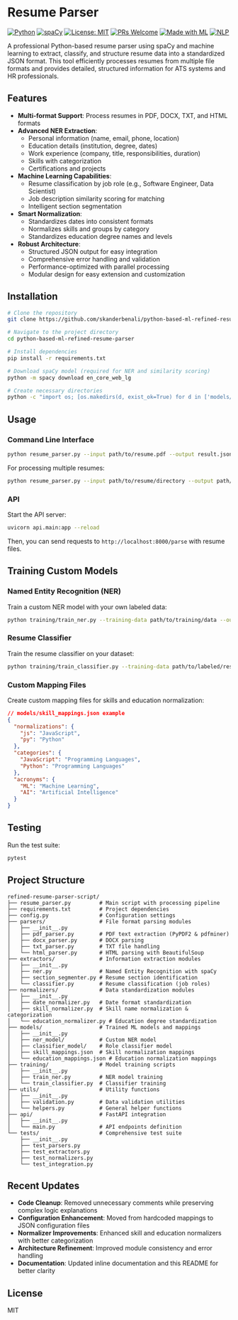 # Resume Parser

[![Python](https://img.shields.io/badge/python-3.8%2B-blue)](https://www.python.org/)
[![spaCy](https://img.shields.io/badge/spaCy-3.2%2B-green)](https://spacy.io/)
[![License: MIT](https://img.shields.io/badge/License-MIT-yellow.svg)](https://opensource.org/licenses/MIT)
[![PRs Welcome](https://img.shields.io/badge/PRs-welcome-brightgreen.svg)](http://makeapullrequest.com)
[![Made with ML](https://img.shields.io/badge/Made%20with-ML-ff69b4)](https://madewithml.com/)
[![NLP](https://img.shields.io/badge/NLP-Resume%20Parsing-orange)](https://en.wikipedia.org/wiki/Natural_language_processing)

A professional Python-based resume parser using spaCy and machine learning to extract, classify, and structure resume data into a standardized JSON format. This tool efficiently processes resumes from multiple file formats and provides detailed, structured information for ATS systems and HR professionals.

## Features

- **Multi-format Support**: Process resumes in PDF, DOCX, TXT, and HTML formats
- **Advanced NER Extraction**:
  - Personal information (name, email, phone, location)
  - Education details (institution, degree, dates)
  - Work experience (company, title, responsibilities, duration)
  - Skills with categorization
  - Certifications and projects
- **Machine Learning Capabilities**:
  - Resume classification by job role (e.g., Software Engineer, Data Scientist)
  - Job description similarity scoring for matching
  - Intelligent section segmentation
- **Smart Normalization**:
  - Standardizes dates into consistent formats
  - Normalizes skills and groups by category
  - Standardizes education degree names and levels
- **Robust Architecture**:
  - Structured JSON output for easy integration
  - Comprehensive error handling and validation
  - Performance-optimized with parallel processing
  - Modular design for easy extension and customization

## Installation

```bash
# Clone the repository
git clone https://github.com/skanderbenali/python-based-ml-refined-resume-parser.git

# Navigate to the project directory
cd python-based-ml-refined-resume-parser

# Install dependencies
pip install -r requirements.txt

# Download spaCy model (required for NER and similarity scoring)
python -m spacy download en_core_web_lg

# Create necessary directories
python -c "import os; [os.makedirs(d, exist_ok=True) for d in ['models/ner_model', 'models/classifier_model', 'uploads', 'results']]"
```

## Usage

### Command Line Interface

```bash
python resume_parser.py --input path/to/resume.pdf --output result.json
```

For processing multiple resumes:

```bash
python resume_parser.py --input path/to/resume/directory --output path/to/output/directory
```

### API

Start the API server:

```bash
uvicorn api.main:app --reload
```

Then, you can send requests to `http://localhost:8000/parse` with resume files.

## Training Custom Models

### Named Entity Recognition (NER)

Train a custom NER model with your own labeled data:

```bash
python training/train_ner.py --training-data path/to/training/data --output models/ner_model
```

### Resume Classifier

Train the resume classifier on your dataset:

```bash
python training/train_classifier.py --training-data path/to/labeled/resumes --output models/classifier_model
```

### Custom Mapping Files

Create custom mapping files for skills and education normalization:

```json
// models/skill_mappings.json example
{
  "normalizations": {
    "js": "JavaScript",
    "py": "Python"
  },
  "categories": {
    "JavaScript": "Programming Languages",
    "Python": "Programming Languages"
  },
  "acronyms": {
    "ML": "Machine Learning",
    "AI": "Artificial Intelligence"
  }
}
```

## Testing

Run the test suite:

```bash
pytest
```

## Project Structure

```
refined-resume-parser-script/
├── resume_parser.py         # Main script with processing pipeline
├── requirements.txt         # Project dependencies
├── config.py                # Configuration settings
├── parsers/                 # File format parsing modules
│   ├── __init__.py
│   ├── pdf_parser.py        # PDF text extraction (PyPDF2 & pdfminer)
│   ├── docx_parser.py       # DOCX parsing
│   ├── txt_parser.py        # TXT file handling
│   └── html_parser.py       # HTML parsing with BeautifulSoup
├── extractors/              # Information extraction modules
│   ├── __init__.py
│   ├── ner.py               # Named Entity Recognition with spaCy
│   ├── section_segmenter.py # Resume section identification
│   └── classifier.py        # Resume classification (job roles)
├── normalizers/             # Data standardization modules
│   ├── __init__.py
│   ├── date_normalizer.py   # Date format standardization
│   ├── skill_normalizer.py  # Skill name normalization & categorization
│   └── education_normalizer.py # Education degree standardization
├── models/                  # Trained ML models and mappings
│   ├── __init__.py
│   ├── ner_model/           # Custom NER model
│   ├── classifier_model/    # Role classifier model
│   ├── skill_mappings.json  # Skill normalization mappings
│   └── education_mappings.json # Education normalization mappings
├── training/                # Model training scripts
│   ├── __init__.py
│   ├── train_ner.py         # NER model training
│   └── train_classifier.py  # Classifier training
├── utils/                   # Utility functions
│   ├── __init__.py
│   ├── validation.py        # Data validation utilities
│   └── helpers.py           # General helper functions
├── api/                     # FastAPI integration
│   ├── __init__.py
│   └── main.py              # API endpoints definition
└── tests/                   # Comprehensive test suite
    ├── __init__.py
    ├── test_parsers.py
    ├── test_extractors.py
    ├── test_normalizers.py
    └── test_integration.py
```

## Recent Updates

- **Code Cleanup**: Removed unnecessary comments while preserving complex logic explanations
- **Configuration Enhancement**: Moved from hardcoded mappings to JSON configuration files
- **Normalizer Improvements**: Enhanced skill and education normalizers with better categorization
- **Architecture Refinement**: Improved module consistency and error handling
- **Documentation**: Updated inline documentation and this README for better clarity

## License

MIT
